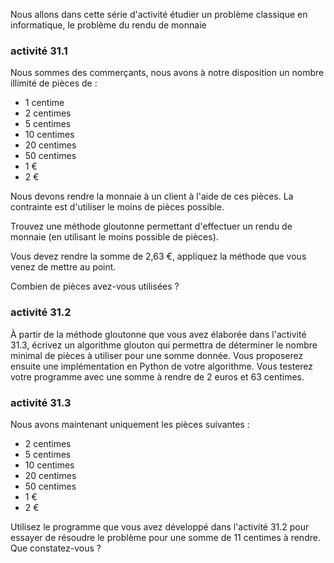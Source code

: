 Nous allons dans cette série d'activité étudier un problème classique en informatique, le problème du rendu de monnaie 

### activité 31.1

Nous sommes des commerçants, nous avons à notre disposition un nombre illimité de pièces de :

- 1 centime
- 2 centimes
- 5 centimes
- 10 centimes
- 20 centimes
- 50 centimes
- 1 €
- 2 €

Nous devons rendre la monnaie à un client à l'aide de ces pièces. La contrainte est d'utiliser le moins de pièces possible.

Trouvez une méthode gloutonne permettant d'effectuer un rendu de monnaie (en utilisant le moins possible de pièces).

Vous devez rendre la somme de 2,63 €, appliquez la méthode que vous venez de mettre au point.

Combien de pièces avez-vous utilisées ?

### activité 31.2

À partir de la méthode gloutonne que vous avez élaborée dans l'activité 31.3, écrivez un algorithme glouton qui permettra de déterminer le nombre minimal de pièces à utiliser pour une somme donnée. Vous proposerez ensuite une implémentation en Python de votre algorithme. Vous testerez votre programme avec une somme à rendre de 2 euros et 63 centimes.

### activité 31.3

Nous avons maintenant uniquement les pièces suivantes :

- 2 centimes
- 5 centimes
- 10 centimes
- 20 centimes
- 50 centimes
- 1 €
- 2 €

Utilisez le programme que vous avez développé dans l'activité 31.2  pour essayer de résoudre le problème pour une somme de 11 centimes à rendre. Que constatez-vous ?

